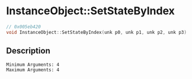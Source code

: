 # InstanceObject::SetStateByIndex
```c
// 0x005eb420
void InstanceObject::SetStateByIndex(unk p0, unk p1, unk p2, unk p3)
```
## Description
```
Minimum Arguments: 4
Maximum Arguments: 4
```
